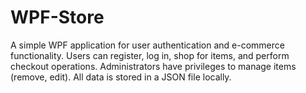 # WPF-Store
A simple WPF application for user authentication and e-commerce functionality. Users can register, log in, shop for items, and perform checkout operations. Administrators have privileges to manage items (remove, edit). All data is stored in a JSON file locally.
